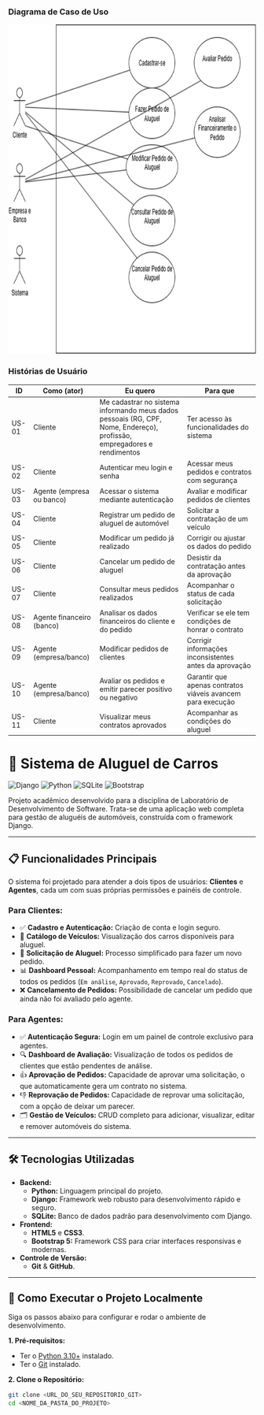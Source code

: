 ### Diagrama de Caso de Uso

<img width="662" height="668" alt="image" src="https://github.com/viniciusmazzoli/Sistema-de-Aluguel-de-Carros/blob/main/diagramas/DiagramaDeCasoDeUso2.png" />


### Histórias de Usuário

| ID    | Como (ator)                  | Eu quero                                                                                   | Para que                                                                                         |
|-------|------------------------------|--------------------------------------------------------------------------------------------|--------------------------------------------------------------------------------------------------|
| US-01 | Cliente                      | Me cadastrar no sistema informando meus dados pessoais (RG, CPF, Nome, Endereço), profissão, empregadores e rendimentos | Ter acesso às funcionalidades do sistema                                                         |
| US-02 | Cliente                      | Autenticar meu login e senha                                                               | Acessar meus pedidos e contratos com segurança                                                   |
| US-03 | Agente (empresa ou banco)    | Acessar o sistema mediante autenticação                                                    | Avaliar e modificar pedidos de clientes                                                          |
| US-04 | Cliente                      | Registrar um pedido de aluguel de automóvel                                                | Solicitar a contratação de um veículo                                                            |
| US-05 | Cliente                      | Modificar um pedido já realizado                                                           | Corrigir ou ajustar os dados do pedido                                                           |
| US-06 | Cliente                      | Cancelar um pedido de aluguel                                                              | Desistir da contratação antes da aprovação                                                       |
| US-07 | Cliente                      | Consultar meus pedidos realizados                                                          | Acompanhar o status de cada solicitação                                                          |
| US-08 | Agente financeiro (banco)    | Analisar os dados financeiros do cliente e do pedido                                       | Verificar se ele tem condições de honrar o contrato                                               |
| US-09 | Agente (empresa/banco)       | Modificar pedidos de clientes                                                              | Corrigir informações inconsistentes antes da aprovação                                            |
| US-10 | Agente (empresa/banco)       | Avaliar os pedidos e emitir parecer positivo ou negativo                                   | Garantir que apenas contratos viáveis avancem para execução                                       |
| US-11 | Cliente                      | Visualizar meus contratos aprovados                                                        | Acompanhar as condições do aluguel                                                               |



# 🚗 Sistema de Aluguel de Carros

![Django](https://img.shields.io/badge/Django-4.2-092E20?style=for-the-badge&logo=django )
![Python](https://img.shields.io/badge/Python-3.10%2B-3776AB?style=for-the-badge&logo=python )
![SQLite](https://img.shields.io/badge/SQLite-3-003B57?style=for-the-badge&logo=sqlite )
![Bootstrap](https://img.shields.io/badge/Bootstrap-5-7952B3?style=for-the-badge&logo=bootstrap )

Projeto acadêmico desenvolvido para a disciplina de Laboratório de Desenvolvimento de Software. Trata-se de uma aplicação web completa para gestão de aluguéis de automóveis, construída com o framework Django.

---

## 📋 Funcionalidades Principais

O sistema foi projetado para atender a dois tipos de usuários: **Clientes** e **Agentes**, cada um com suas próprias permissões e painéis de controle.

### Para Clientes:
-   ✅ **Cadastro e Autenticação:** Criação de conta e login seguro.
-   🚗 **Catálogo de Veículos:** Visualização dos carros disponíveis para aluguel.
-   📝 **Solicitação de Aluguel:** Processo simplificado para fazer um novo pedido.
-   📊 **Dashboard Pessoal:** Acompanhamento em tempo real do status de todos os pedidos (`Em análise`, `Aprovado`, `Reprovado`, `Cancelado`).
-   ❌ **Cancelamento de Pedidos:** Possibilidade de cancelar um pedido que ainda não foi avaliado pelo agente.

### Para Agentes:
-   ✅ **Autenticação Segura:** Login em um painel de controle exclusivo para agentes.
-   🔍 **Dashboard de Avaliação:** Visualização de todos os pedidos de clientes que estão pendentes de análise.
-   👍 **Aprovação de Pedidos:** Capacidade de aprovar uma solicitação, o que automaticamente gera um contrato no sistema.
-   👎 **Reprovação de Pedidos:** Capacidade de reprovar uma solicitação, com a opção de deixar um parecer.
-   🗂️ **Gestão de Veículos:** CRUD completo para adicionar, visualizar, editar e remover automóveis do sistema.

---

## 🛠️ Tecnologias Utilizadas

*   **Backend:**
    *   **Python:** Linguagem principal do projeto.
    *   **Django:** Framework web robusto para desenvolvimento rápido e seguro.
    *   **SQLite:** Banco de dados padrão para desenvolvimento com Django.
*   **Frontend:**
    *   **HTML5** e **CSS3**.
    *   **Bootstrap 5:** Framework CSS para criar interfaces responsivas e modernas.
*   **Controle de Versão:**
    *   **Git** & **GitHub**.

---

## 🚀 Como Executar o Projeto Localmente

Siga os passos abaixo para configurar e rodar o ambiente de desenvolvimento.

**1. Pré-requisitos:**
   - Ter o [Python 3.10+](https://www.python.org/downloads/ ) instalado.
   - Ter o [Git](https://git-scm.com/downloads ) instalado.

**2. Clone o Repositório:**
   ```bash
   git clone <URL_DO_SEU_REPOSITORIO_GIT>
   cd <NOME_DA_PASTA_DO_PROJETO>


